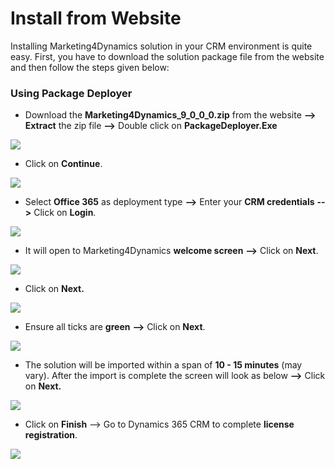 # Install from Website

Installing Marketing4Dynamics solution in your CRM environment is quite easy. First, you have to download the solution package file from the website and then follow the steps given below:

### Using Package Deployer

* Download the **Marketing4Dynamics\_9\_0\_0\_0.zip** from the website **-->** **Extract** the zip file **-->** Double click on **PackageDeployer.Exe**

![](<../../.gitbook/assets/Install\_1 (8).png>)

* Click on **Continue**.

![](../../.gitbook/assets/Install\_2.png)

* Select **Office 365** as deployment type **-->** Enter your **CRM credentials** **-->** Click on **Login**.

![](<../../.gitbook/assets/Install\_3 (6).png>)

* It will open to Marketing4Dynamics **welcome screen** **-->** Click on **Next**.

![](<../../.gitbook/assets/Install\_4 (2).png>)

* Click on **Next.**

![](../../.gitbook/assets/Install\_5.png)

* Ensure all ticks are **green** **-->** Click on **Next**.

![](../../.gitbook/assets/Install\_6.png)

* The solution will be imported within a span of **10 - 15 minutes** (may vary). After the import is complete the screen will look as below **-->** Click on **Next.**

![](../../.gitbook/assets/Install\_7.png)

* Click on **Finish** --> Go to Dynamics 365 CRM to complete **license registration**.

![](<../../.gitbook/assets/Install\_8 (2).png>)



